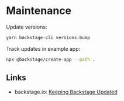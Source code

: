 # Maintenance

Update versions:

```sh
yarn backstage-cli versions:bump
```

Track updates in example app:

```sh
npx @backstage/create-app --path . 
```

## Links

* backstage.io: [Keeping Backstage Updated](https://backstage.io/docs/getting-started/keeping-backstage-updated)
